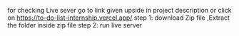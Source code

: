 for checking Live sever go to link given upside in project description or click on https://to-do-list-internship.vercel.app/
step 1: download Zip file ,Extract the folder inside zip file
step 2: run live server
